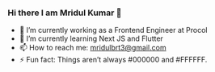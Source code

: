 ### Hi there I am Mridul Kumar 👋

- 🔭 I’m currently working as a Frontend Engineer at Procol
- 🌱 I’m currently learning Next JS and Flutter
- 📫 How to reach me: mridulbrt3@gmail.com
- ⚡ Fun fact: Things aren’t always #000000 and #FFFFFF.
